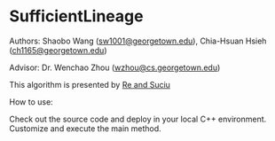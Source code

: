 # SufficientLineage

Authors: Shaobo Wang (sw1001@georgetown.edu), Chia-Hsuan Hsieh (ch1165@georgetown.edu)

Advisor: Dr. Wenchao Zhou (wzhou@cs.georgetown.edu)
        
This algorithm is presented by [Re and Suciu](https://homes.cs.washington.edu/~suciu/paper220.pdf)

How to use:

Check out the source code and deploy in your local C++ environment. Customize and execute the main method.


